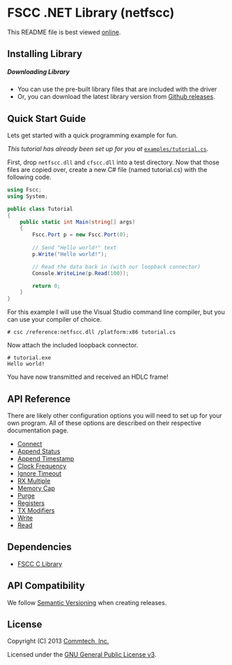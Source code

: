 # FSCC .NET Library (netfscc)
This README file is best viewed [online](http://github.com/commtech/netfscc/).

## Installing Library

##### Downloading Library
- You can use the pre-built library files that are included with the driver
- Or, you can download the latest library version from
[Github releases](https://github.com/commtech/netfscc/releases).


## Quick Start Guide

Lets get started with a quick programming example for fun.

_This tutorial has already been set up for you at_ 
[`examples/tutorial.cs`](https://github.com/commtech/netfscc/tree/master/examples/tutorial.cs).

First, drop `netfscc.dll` and `cfscc.dll` into a test directory. Now that those files are 
copied over, create a new C# file (named tutorial.cs) with the following code.

```c#
using Fscc;
using System;

public class Tutorial
{
    public static int Main(string[] args)
    {
   		Fscc.Port p = new Fscc.Port(0);
   		
        // Send "Hello world!" text
        p.Write("Hello world!");

        // Read the data back in (with our loopback connector)
        Console.WriteLine(p.Read(100));

        return 0;
    }
}
```

For this example I will use the Visual Studio command line compiler, but
you can use your compiler of choice.

```
# csc /reference:netfscc.dll /platform:x86 tutorial.cs
```

Now attach the included loopback connector.

```
# tutorial.exe
Hello world!
```

You have now transmitted and received an HDLC frame! 


## API Reference

There are likely other configuration options you will need to set up for your 
own program. All of these options are described on their respective documentation page.

- [Connect](https://github.com/commtech/netfscc/blob/master/docs/connect.md)
- [Append Status](https://github.com/commtech/netfscc/blob/master/docs/append-status.md)
- [Append Timestamp](https://github.com/commtech/netfscc/blob/master/docs/append-timestamp.md)
- [Clock Frequency](https://github.com/commtech/netfscc/blob/master/docs/clock-frequency.md)
- [Ignore Timeout](https://github.com/commtech/netfscc/blob/master/docs/ignore-timeout.md)
- [RX Multiple](https://github.com/commtech/netfscc/blob/master/docs/rx-multiple.md)
- [Memory Cap](https://github.com/commtech/netfscc/blob/master/docs/memory-cap.md)
- [Purge](https://github.com/commtech/netfscc/blob/master/docs/purge.md)
- [Registers](https://github.com/commtech/netfscc/blob/master/docs/registers.md)
- [TX Modifiers](https://github.com/commtech/netfscc/blob/master/docs/tx-modifiers.md)
- [Write](https://github.com/commtech/netfscc/blob/master/docs/write.md)
- [Read](https://github.com/commtech/netfscc/blob/master/docs/read.md)


## Dependencies
- [FSCC C Library](https://github.com/commtech/cfscc/)


## API Compatibility
We follow [Semantic Versioning](http://semver.org/) when creating releases.


## License

Copyright (C) 2013 [Commtech, Inc.](http://commtech-fastcom.com)

Licensed under the [GNU General Public License v3](http://www.gnu.org/licenses/gpl.txt).
